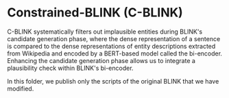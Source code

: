 # Constrained-BLINK (C-BLINK)

C-BLINK systematically filters out implausible entities during BLINK's candidate generation phase, where the dense representation of a sentence is compared to the dense representations of entity descriptions extracted from Wikipedia and encoded by a BERT-based model called the bi-encoder. Enhancing the candidate generation phase allows us to integrate a plausibility check within BLINK's bi-encoder.

In this folder, we publish only the scripts of the original BLINK that we have modified.
